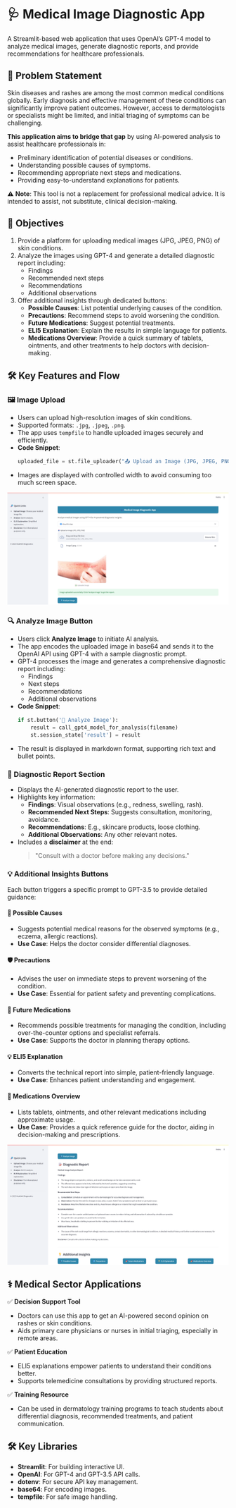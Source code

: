 # 🩺 Medical Image Diagnostic App

A Streamlit-based web application that uses OpenAI’s GPT-4 model to analyze medical images, generate diagnostic reports, and provide recommendations for healthcare professionals.  

## 📌 Problem Statement

Skin diseases and rashes are among the most common medical conditions globally. Early diagnosis and effective management of these conditions can significantly improve patient outcomes. However, access to dermatologists or specialists might be limited, and initial triaging of symptoms can be challenging.

**This application aims to bridge that gap** by using AI-powered analysis to assist healthcare professionals in:
- Preliminary identification of potential diseases or conditions.
- Understanding possible causes of symptoms.
- Recommending appropriate next steps and medications.
- Providing easy-to-understand explanations for patients.

⚠️ **Note**: This tool is not a replacement for professional medical advice. It is intended to assist, not substitute, clinical decision-making.

## 🎯 Objectives

1. Provide a platform for uploading medical images (JPG, JPEG, PNG) of skin conditions.
2. Analyze the images using GPT-4 and generate a detailed diagnostic report including:
   - Findings
   - Recommended next steps
   - Recommendations
   - Additional observations
3. Offer additional insights through dedicated buttons:
   - **Possible Causes**: List potential underlying causes of the condition.
   - **Precautions**: Recommend steps to avoid worsening the condition.
   - **Future Medications**: Suggest potential treatments.
   - **ELI5 Explanation**: Explain the results in simple language for patients.
   - **Medications Overview**: Provide a quick summary of tablets, ointments, and other treatments to help doctors with decision-making.

## 🛠️ Key Features and Flow

### 🖼️ Image Upload
- Users can upload high-resolution images of skin conditions.
- Supported formats: `.jpg`, `.jpeg`, `.png`.
- The app uses `tempfile` to handle uploaded images securely and efficiently.
- **Code Snippet**:
    ```python
    uploaded_file = st.file_uploader("📤 Upload an Image (JPG, JPEG, PNG)", type=["jpg", "jpeg", "png"])
    ```
- Images are displayed with controlled width to avoid consuming too much screen space.

![Landing Page](App1.png)


### 🔍 Analyze Image Button
- Users click **Analyze Image** to initiate AI analysis.
- The app encodes the uploaded image in base64 and sends it to the OpenAI API using GPT-4 with a sample diagnostic prompt.
- GPT-4 processes the image and generates a comprehensive diagnostic report including:
  - Findings
  - Next steps
  - Recommendations
  - Additional observations
- **Code Snippet**:
    ```python
    if st.button('🔎 Analyze Image'):
        result = call_gpt4_model_for_analysis(filename)
        st.session_state['result'] = result
    ```
- The result is displayed in markdown format, supporting rich text and bullet points.



### 📑 Diagnostic Report Section
- Displays the AI-generated diagnostic report to the user.
- Highlights key information:
  - **Findings**: Visual observations (e.g., redness, swelling, rash).
  - **Recommended Next Steps**: Suggests consultation, monitoring, avoidance.
  - **Recommendations**: E.g., skincare products, loose clothing.
  - **Additional Observations**: Any other relevant notes.
- Includes a **disclaimer** at the end:
  > "Consult with a doctor before making any decisions."



### 💡 Additional Insights Buttons

Each button triggers a specific prompt to GPT-3.5 to provide detailed guidance:

#### 🔎 Possible Causes
- Suggests potential medical reasons for the observed symptoms (e.g., eczema, allergic reactions).
- **Use Case**: Helps the doctor consider differential diagnoses.

#### 🛡️ Precautions
- Advises the user on immediate steps to prevent worsening of the condition.
- **Use Case**: Essential for patient safety and preventing complications.

#### 💊 Future Medications
- Recommends possible treatments for managing the condition, including over-the-counter options and specialist referrals.
- **Use Case**: Supports the doctor in planning therapy options.

#### 💡 ELI5 Explanation
- Converts the technical report into simple, patient-friendly language.
- **Use Case**: Enhances patient understanding and engagement.

#### 💊 Medications Overview
- Lists tablets, ointments, and other relevant medications including approximate usage.
- **Use Case**: Provides a quick reference guide for the doctor, aiding in decision-making and prescriptions.

![Landing Page](App2.png)


## ⚕️ Medical Sector Applications

✅ **Decision Support Tool**  
- Doctors can use this app to get an AI-powered second opinion on rashes or skin conditions.
- Aids primary care physicians or nurses in initial triaging, especially in remote areas.

✅ **Patient Education**  
- ELI5 explanations empower patients to understand their conditions better.
- Supports telemedicine consultations by providing structured reports.

✅ **Training Resource**  
- Can be used in dermatology training programs to teach students about differential diagnosis, recommended treatments, and patient communication.


## 🛠️ Key Libraries

- **Streamlit**: For building interactive UI.
- **OpenAI**: For GPT-4 and GPT-3.5 API calls.
- **dotenv**: For secure API key management.
- **base64**: For encoding images.
- **tempfile**: For safe image handling.



